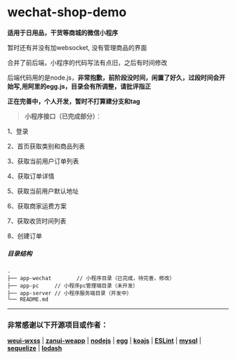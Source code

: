 # wechat-shop-demo

**适用于日用品，干货等商城的微信小程序**

暂时还有并没有加websocket, 没有管理商品的界面

合并了前后端，小程序的代码写法有点旧，之后有时间修改

后端代码用的是node.js，**非常抱歉，前阶段没时间，闲置了好久，过段时间会开始写,用阿里的egg.js，目录会有所调整，请批评指正**

**正在完善中，个人开发，暂时不打算建分支和tag**


> **小程序接口（已完成部分）**：

1、登录

2、首页获取类别和商品列表

3、获取当前用户订单列表

4、获取订单详情

5、获取当前用户默认地址

6、获取商家运费方案

7、获取收货时间列表

8、创建订单

##### 目录结构

```
.
├── app-wechat        // 小程序目录（已完成，待完善，修改）
├── app-pc     // 小程序pc管理端目录（未开发）
├── app-server // 小程序服务端目录（开发中）
└── README.md
```

***

### 非常感谢以下开源项目或作者：

[**weui-wxss**](https://github.com/Tencent/weui-wxss) | [**zanui-weapp**](https://github.com/youzan/zanui-weapp) | [**nodejs**](https://github.com/nodejs) | [**egg**](https://github.com/eggjs/egg) | [**koajs**](https://github.com/koajs) | [**ESLint**](https://github.com/eslint) | [**mysql**](https://github.com/mysqljs/mysql) | [**sequelize**](https://github.com/sequelize/sequelize) | [**lodash**](https://github.com/lodash/lodash)
